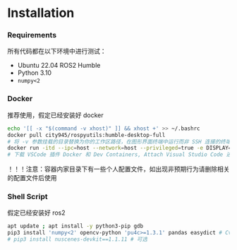 # Installation

### Requirements

所有代码都在以下环境中进行测试：

* Ubuntu 22.04 ROS2 Humble
* Python 3.10
* `numpy<2`

### Docker

推荐使用，假定已经安装好 docker

```bash
echo '[[ -x "$(command -v xhost)" ]] && xhost +' >> ~/.bashrc
docker pull city945/rospyutils:humble-desktop-full
# 将 -v 参数挂载的目录替换为你的工作区路径，在图形界面终端中运行而非 SSH 连接的终端
docker run -itd --ipc=host --network=host --privileged=true -e DISPLAY=unix$DISPLAY -v /tmp/.X11-unix:/tmp/.X11-unix -v /datasets:/datasets -v /home/city945/workspace:/workspace --name rospyutils city945/rospyutils:humble-desktop-full zsh
# 下载 VSCode 插件 Docker 和 Dev Containers, Attach Visual Studio Code 进入容器内开发
```

！！！注意：容器内家目录下有一些个人配置文件，如出现非预期行为请删除相关的配置文件后使用

### Shell Script

假定已经安装好 ros2

```bash
apt update ; apt install -y python3-pip gdb
pip3 install 'numpy<2' opencv-python 'pu4c>=1.3.1' pandas easydict # CvBridge needs numpy<2
# pip3 install nuscenes-devkit==1.1.11 # 可选
```
